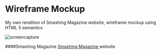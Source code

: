 # Wireframe Mockup

My own rendition of Smashing Magazine website, wireframe mockup using HTML 5 semantics

![screencapture](https://cloud.githubusercontent.com/assets/11635523/10944760/5467fff4-82e0-11e5-8ded-664c7aca79c1.png)




####Smashing Magazine
[Smashing Magazine ](http://www.smashingmagazine.com/) website


